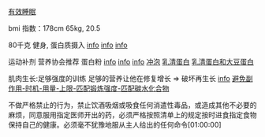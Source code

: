 
[有效睡眠](https://book.douban.com/subject/1984347/)

bmi 指数：178cm 65kg, 20.5

80千克 健身, 蛋白质摄入 [info](http://www.guokr.com/question/140343/)
[info](https://kknews.cc/zh-cn/health/b6vvlm.html)
[info](https://kknews.cc/zh-cn/health/k9x9ev.html#0.8g/kg蛋白质.++2g/kg✓+++3.5g/kg,单次摄入不超过40g。一名80公斤的男性健身者，一天最多可以摄入176克蛋白质=>70kg_140g_蛋白质_每餐40g)

运动补剂 营养协会推荐 蛋白粉 [info](https://kknews.cc/health/pg4rvp.html) [info](https://kknews.cc/health/aebajog.html) [info](https://kknews.cc/health/38gkl6a.html) [冲泡](https://kknews.cc/health/598ezyk.html#1.5克/kg蛋白质，比如体重70公斤，那么每日所需蛋白100克左右或更多，每餐不超过40g。不要空腹喝) [乳清蛋白](https://kknews.cc/health/zmlxll3.html) [乳清蛋白和大豆蛋白](https://kknews.cc/health/k83evvr.html)

肌肉生长:足够强度的训练 足够的营养让他在修复增长 => 破坏再生长 [info](https://kknews.cc/health/9v9jyl.html) [避免副作用-时机-用量-上限-匹配锻炼强度-匹配碳水化合物](https://kknews.cc/health/oyavm56.html)

不做严格禁止的行为，禁止饮酒吸烟或吸食任何消遣性毒品，或造成其他不必要的麻烦，同意服用指定医师开出的药，必须严格按照清单上的规定按时进食指定食物保持自己的健康。必须毫不犹豫地服从主人给出的任何命令[01:00:00]

